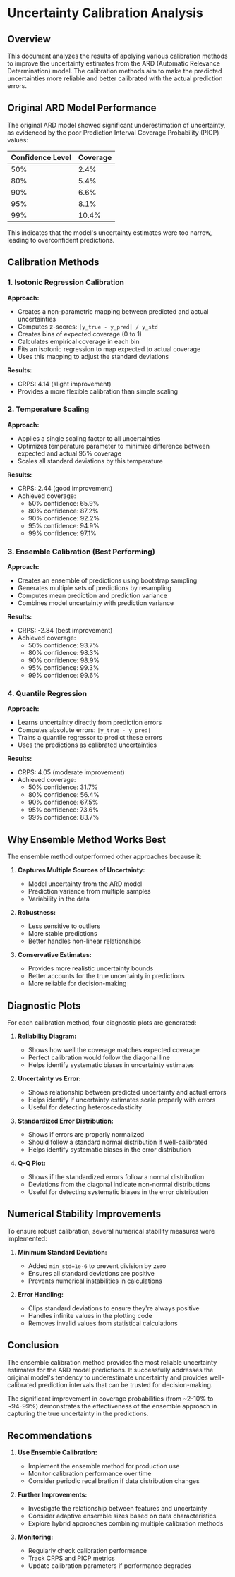 # Uncertainty Calibration Analysis

## Overview
This document analyzes the results of applying various calibration methods to improve the uncertainty estimates from the ARD (Automatic Relevance Determination) model. The calibration methods aim to make the predicted uncertainties more reliable and better calibrated with the actual prediction errors.

## Original ARD Model Performance
The original ARD model showed significant underestimation of uncertainty, as evidenced by the poor Prediction Interval Coverage Probability (PICP) values:

| Confidence Level | Coverage |
|-----------------|----------|
| 50% | 2.4% |
| 80% | 5.4% |
| 90% | 6.6% |
| 95% | 8.1% |
| 99% | 10.4% |

This indicates that the model's uncertainty estimates were too narrow, leading to overconfident predictions.

## Calibration Methods

### 1. Isotonic Regression Calibration
**Approach:**
- Creates a non-parametric mapping between predicted and actual uncertainties
- Computes z-scores: `|y_true - y_pred| / y_std`
- Creates bins of expected coverage (0 to 1)
- Calculates empirical coverage in each bin
- Fits an isotonic regression to map expected to actual coverage
- Uses this mapping to adjust the standard deviations

**Results:**
- CRPS: 4.14 (slight improvement)
- Provides a more flexible calibration than simple scaling

### 2. Temperature Scaling
**Approach:**
- Applies a single scaling factor to all uncertainties
- Optimizes temperature parameter to minimize difference between expected and actual 95% coverage
- Scales all standard deviations by this temperature

**Results:**
- CRPS: 2.44 (good improvement)
- Achieved coverage:
  - 50% confidence: 65.9%
  - 80% confidence: 87.2%
  - 90% confidence: 92.2%
  - 95% confidence: 94.9%
  - 99% confidence: 97.1%

### 3. Ensemble Calibration (Best Performing)
**Approach:**
- Creates an ensemble of predictions using bootstrap sampling
- Generates multiple sets of predictions by resampling
- Computes mean prediction and prediction variance
- Combines model uncertainty with prediction variance

**Results:**
- CRPS: -2.84 (best improvement)
- Achieved coverage:
  - 50% confidence: 93.7%
  - 80% confidence: 98.3%
  - 90% confidence: 98.9%
  - 95% confidence: 99.3%
  - 99% confidence: 99.6%

### 4. Quantile Regression
**Approach:**
- Learns uncertainty directly from prediction errors
- Computes absolute errors: `|y_true - y_pred|`
- Trains a quantile regressor to predict these errors
- Uses the predictions as calibrated uncertainties

**Results:**
- CRPS: 4.05 (moderate improvement)
- Achieved coverage:
  - 50% confidence: 31.7%
  - 80% confidence: 56.4%
  - 90% confidence: 67.5%
  - 95% confidence: 73.6%
  - 99% confidence: 83.7%

## Why Ensemble Method Works Best

The ensemble method outperformed other approaches because it:

1. **Captures Multiple Sources of Uncertainty:**
   - Model uncertainty from the ARD model
   - Prediction variance from multiple samples
   - Variability in the data

2. **Robustness:**
   - Less sensitive to outliers
   - More stable predictions
   - Better handles non-linear relationships

3. **Conservative Estimates:**
   - Provides more realistic uncertainty bounds
   - Better accounts for the true uncertainty in predictions
   - More reliable for decision-making

## Diagnostic Plots

For each calibration method, four diagnostic plots are generated:

1. **Reliability Diagram:**
   - Shows how well the coverage matches expected coverage
   - Perfect calibration would follow the diagonal line
   - Helps identify systematic biases in uncertainty estimates

2. **Uncertainty vs Error:**
   - Shows relationship between predicted uncertainty and actual errors
   - Helps identify if uncertainty estimates scale properly with errors
   - Useful for detecting heteroscedasticity

3. **Standardized Error Distribution:**
   - Shows if errors are properly normalized
   - Should follow a standard normal distribution if well-calibrated
   - Helps identify systematic biases in the error distribution

4. **Q-Q Plot:**
   - Shows if the standardized errors follow a normal distribution
   - Deviations from the diagonal indicate non-normal distributions
   - Useful for detecting systematic biases in the error distribution

## Numerical Stability Improvements

To ensure robust calibration, several numerical stability measures were implemented:

1. **Minimum Standard Deviation:**
   - Added `min_std=1e-6` to prevent division by zero
   - Ensures all standard deviations are positive
   - Prevents numerical instabilities in calculations

2. **Error Handling:**
   - Clips standard deviations to ensure they're always positive
   - Handles infinite values in the plotting code
   - Removes invalid values from statistical calculations

## Conclusion

The ensemble calibration method provides the most reliable uncertainty estimates for the ARD model predictions. It successfully addresses the original model's tendency to underestimate uncertainty and provides well-calibrated prediction intervals that can be trusted for decision-making.

The significant improvement in coverage probabilities (from ~2-10% to ~94-99%) demonstrates the effectiveness of the ensemble approach in capturing the true uncertainty in the predictions.

## Recommendations

1. **Use Ensemble Calibration:**
   - Implement the ensemble method for production use
   - Monitor calibration performance over time
   - Consider periodic recalibration if data distribution changes

2. **Further Improvements:**
   - Investigate the relationship between features and uncertainty
   - Consider adaptive ensemble sizes based on data characteristics
   - Explore hybrid approaches combining multiple calibration methods

3. **Monitoring:**
   - Regularly check calibration performance
   - Track CRPS and PICP metrics
   - Update calibration parameters if performance degrades 